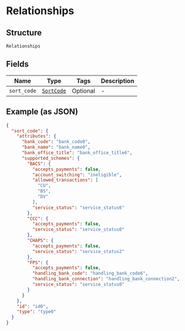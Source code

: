 
# Relationships

## Structure

`Relationships`

## Fields

| Name | Type | Tags | Description |
|  --- | --- | --- | --- |
| `sort_code` | [`SortCode`](../../doc/models/sort-code.md) | Optional | - |

## Example (as JSON)

```json
{
  "sort_code": {
    "attributes": {
      "bank_code": "bank_code0",
      "bank_name": "bank_name0",
      "bank_office_title": "bank_office_title6",
      "supported_schemes": {
        "BACS": {
          "accepts_payments": false,
          "account_switching": "ineligible",
          "allowed_transactions": [
            "CU",
            "BS",
            "DV"
          ],
          "service_status": "service_status6"
        },
        "CCC": {
          "accepts_payments": false,
          "service_status": "service_status0"
        },
        "CHAPS": {
          "accepts_payments": false,
          "service_status": "service_status2"
        },
        "FPS": {
          "accepts_payments": false,
          "handling_bank_code": "handling_bank_code6",
          "handling_bank_connection": "handling_bank_connection2",
          "service_status": "service_status0"
        }
      }
    },
    "id": "id0",
    "type": "type0"
  }
}
```

